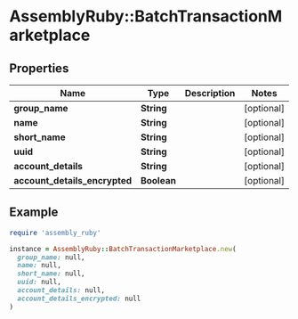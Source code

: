 # AssemblyRuby::BatchTransactionMarketplace

## Properties

| Name | Type | Description | Notes |
| ---- | ---- | ----------- | ----- |
| **group_name** | **String** |  | [optional] |
| **name** | **String** |  | [optional] |
| **short_name** | **String** |  | [optional] |
| **uuid** | **String** |  | [optional] |
| **account_details** | **String** |  | [optional] |
| **account_details_encrypted** | **Boolean** |  | [optional] |

## Example

```ruby
require 'assembly_ruby'

instance = AssemblyRuby::BatchTransactionMarketplace.new(
  group_name: null,
  name: null,
  short_name: null,
  uuid: null,
  account_details: null,
  account_details_encrypted: null
)
```

